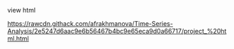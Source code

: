 view html 

https://rawcdn.githack.com/afrakhmanova/Time-Series-Analysis/2e5247d6aac9e6b56467b4bc9e65eca9d0a66717/project_%20html.html
